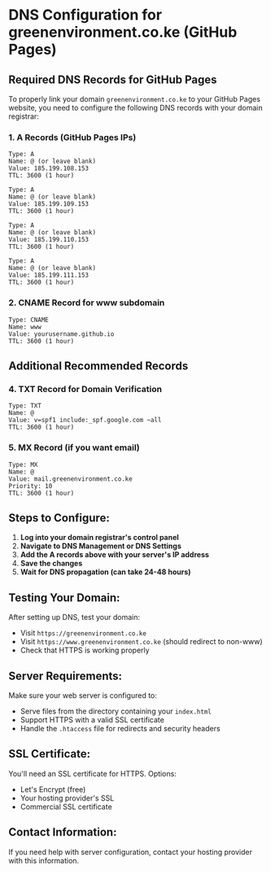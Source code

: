 # DNS Configuration for greenenvironment.co.ke (GitHub Pages)

## Required DNS Records for GitHub Pages

To properly link your domain `greenenvironment.co.ke` to your GitHub Pages website, you need to configure the following DNS records with your domain registrar:

### 1. A Records (GitHub Pages IPs)
```
Type: A
Name: @ (or leave blank)
Value: 185.199.108.153
TTL: 3600 (1 hour)

Type: A
Name: @ (or leave blank)
Value: 185.199.109.153
TTL: 3600 (1 hour)

Type: A
Name: @ (or leave blank)
Value: 185.199.110.153
TTL: 3600 (1 hour)

Type: A
Name: @ (or leave blank)
Value: 185.199.111.153
TTL: 3600 (1 hour)
```

### 2. CNAME Record for www subdomain
```
Type: CNAME
Name: www
Value: yourusername.github.io
TTL: 3600 (1 hour)
```

## Additional Recommended Records

### 4. TXT Record for Domain Verification
```
Type: TXT
Name: @
Value: v=spf1 include:_spf.google.com ~all
TTL: 3600 (1 hour)
```

### 5. MX Record (if you want email)
```
Type: MX
Name: @
Value: mail.greenenvironment.co.ke
Priority: 10
TTL: 3600 (1 hour)
```

## Steps to Configure:

1. **Log into your domain registrar's control panel**
2. **Navigate to DNS Management or DNS Settings**
3. **Add the A records above with your server's IP address**
4. **Save the changes**
5. **Wait for DNS propagation (can take 24-48 hours)**

## Testing Your Domain:

After setting up DNS, test your domain:
- Visit `https://greenenvironment.co.ke`
- Visit `https://www.greenenvironment.co.ke` (should redirect to non-www)
- Check that HTTPS is working properly

## Server Requirements:

Make sure your web server is configured to:
- Serve files from the directory containing your `index.html`
- Support HTTPS with a valid SSL certificate
- Handle the `.htaccess` file for redirects and security headers

## SSL Certificate:

You'll need an SSL certificate for HTTPS. Options:
- Let's Encrypt (free)
- Your hosting provider's SSL
- Commercial SSL certificate

## Contact Information:

If you need help with server configuration, contact your hosting provider with this information.
